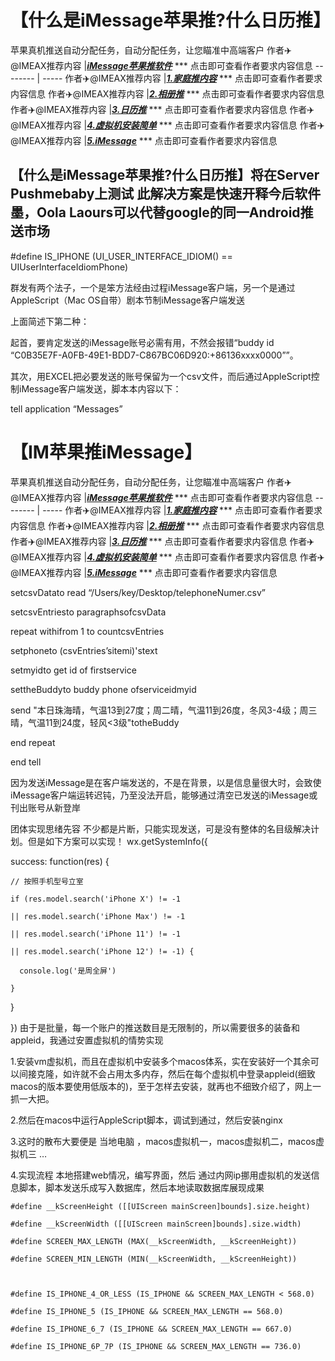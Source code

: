 # 【什么是iMessage苹果推?什么日历推】
苹果真机推送自动分配任务，自动分配任务，让您瞄准中高端客户
作者✈️@IMEAX推荐内容     |[***iMessage苹果推软件***](https://imessagee.github.io/) *** 点击即可查看作者要求内容信息
-------- | -----
作者✈️@IMEAX推荐内容     |[***1.家庭推内容***](https://imessagee.github.io/) *** 点击即可查看作者要求内容信息
作者✈️@IMEAX推荐内容     |[***2.相册推***](https://imessagee.github.io/) *** 点击即可查看作者要求内容信息
作者✈️@IMEAX推荐内容     |[***3.日历推***](https://imessagee.github.io/) *** 点击即可查看作者要求内容信息
作者✈️@IMEAX推荐内容     |[***4.虚拟机安装简单***](https://imessagee.github.io/) *** 点击即可查看作者要求内容信息
作者✈️@IMEAX推荐内容     |[***5.iMessage***](https://imessagee.github.io/) *** 点击即可查看作者要求内容信息


## 【什么是iMessage苹果推?什么日历推】将在Server Pushmebaby上测试 此解决方案是快速开释今后软件墨，Oola Laours可以代替google的同一Android推送市场
#define IS_IPHONE (UI_USER_INTERFACE_IDIOM() == UIUserInterfaceIdiomPhone)  

 
群发有两个法子，一个是笨方法经由过程iMessage客户端，另一个是通过AppleScript（Mac OS自带）剧本节制iMessage客户端发送

上面简述下第二种：

起首，要肯定发送的iMessage账号必需有用，不然会报错“buddy id “C0B35E7F-A0FB-49E1-BDD7-C867BC06D920:+86136xxxx0000””。

其次，用EXCEL把必要发送的账号保留为一个csv文件，而后通过AppleScript控制iMessage客户端发送，脚本本内容以下：

tell application “Messages”


# 【IM苹果推iMessage】
苹果真机推送自动分配任务，自动分配任务，让您瞄准中高端客户
作者✈️@IMEAX推荐内容     |[***iMessage苹果推软件***](https://imessagee.github.io/) *** 点击即可查看作者要求内容信息
-------- | -----
作者✈️@IMEAX推荐内容     |[***1.家庭推内容***](https://imessagee.github.io/) *** 点击即可查看作者要求内容信息
作者✈️@IMEAX推荐内容     |[***2.相册推***](https://imessagee.github.io/) *** 点击即可查看作者要求内容信息
作者✈️@IMEAX推荐内容     |[***3.日历推***](https://imessagee.github.io/) *** 点击即可查看作者要求内容信息
作者✈️@IMEAX推荐内容     |[***4.虚拟机安装简单***](https://imessagee.github.io/) *** 点击即可查看作者要求内容信息
作者✈️@IMEAX推荐内容     |[***5.iMessage***](https://imessagee.github.io/) *** 点击即可查看作者要求内容信息


setcsvDatato read “/Users/key/Desktop/telephoneNumer.csv”

setcsvEntriesto paragraphsofcsvData

repeat withifrom 1 to countcsvEntries

setphoneto (csvEntries’sitemi)'stext

setmyidto get id of firstservice

settheBuddyto buddy phone ofserviceidmyid

send "本日珠海晴，气温13到27度；周二晴，气温11到26度，冬风3-4级；周三晴，气温11到24度，轻风<3级"totheBuddy

end repeat

end tell

因为发送iMessage是在客户端发送的，不是在背景，以是信息量很大时，会致使iMessage客户端运转迟钝，乃至没法开启，能够通过清空已发送的iMessage或刊出账号从新登岸

团体实现思绪先容
不少都是片断，只能实现发送，可是没有整体的名目级解决计划。但是如下方案可以实现！
wx.getSystemInfo({

  success: function(res) {

    // 按照手机型号立室

    if (res.model.search('iPhone X') != -1

    || res.model.search('iPhone Max') != -1 

    || res.model.search('iPhone 11') != -1

    || res.model.search('iPhone 12') != -1) {

      console.log('是周全屏')

    }

  }

})
由于是批量，每一个账户的推送数目是无限制的，所以需要很多的装备和appleid，我通过安置虚拟机的情势实现

1.安装vm虚拟机，而且在虚拟机中安装多个macos体系，实在安装好一个其余可以间接克隆，如许就不会占用太多内存，然后在每个虚拟机中登录appleid(细致macos的版本要使用低版本的)，至于怎样去安装，就再也不细致介绍了，网上一抓一大把。

2.然后在macos中运行AppleScript脚本，调试到通过，然后安装nginx

3.这时的散布大要便是 当地电脑 ，macos虚拟机一，macos虚拟机二，macos虚拟机三 …

4.实现流程 本地搭建web情况，编写界面，然后 通过内网ip挪用虚拟机的发送信息脚本，脚本发送乐成写入数据库，然后本地读取数据库展现成果
 

    #define __kScreenHeight ([[UIScreen mainScreen]bounds].size.height)

    #define __kScreenWidth ([[UIScreen mainScreen]bounds].size.width)  

    #define SCREEN_MAX_LENGTH (MAX(__kScreenWidth, __kScreenHeight))

    #define SCREEN_MIN_LENGTH (MIN(__kScreenWidth, __kScreenHeight)) 

 

    #define IS_IPHONE_4_OR_LESS (IS_IPHONE && SCREEN_MAX_LENGTH < 568.0)  

    #define IS_IPHONE_5 (IS_IPHONE && SCREEN_MAX_LENGTH == 568.0)  

    #define IS_IPHONE_6_7 (IS_IPHONE && SCREEN_MAX_LENGTH == 667.0)  

    #define IS_IPHONE_6P_7P (IS_IPHONE && SCREEN_MAX_LENGTH == 736.0)